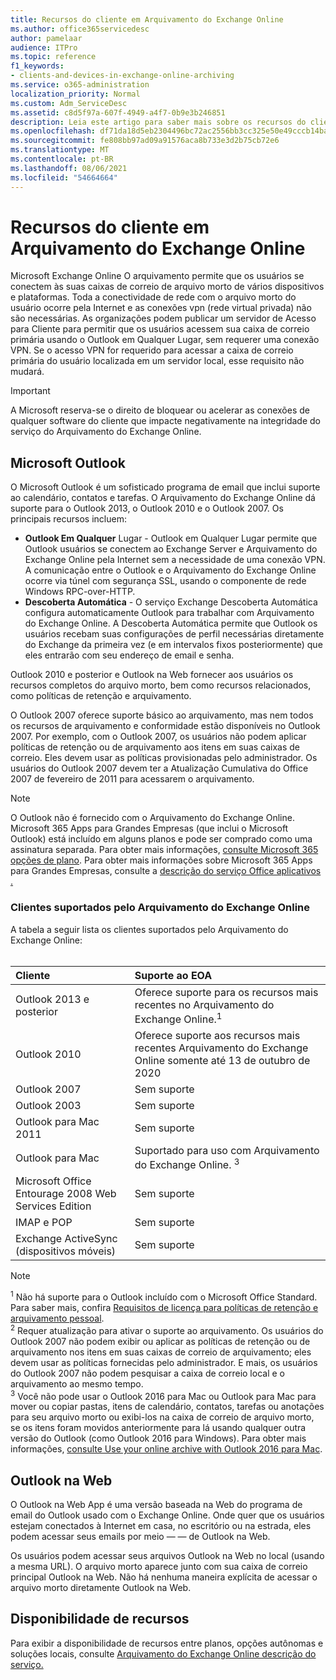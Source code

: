 ```yaml
---
title: Recursos do cliente em Arquivamento do Exchange Online
ms.author: office365servicedesc
author: pamelaar
audience: ITPro
ms.topic: reference
f1_keywords:
- clients-and-devices-in-exchange-online-archiving
ms.service: o365-administration
localization_priority: Normal
ms.custom: Adm_ServiceDesc
ms.assetid: c8d5f97a-607f-4949-a4f7-0b9e3b246851
description: Leia este artigo para saber mais sobre os recursos do cliente disponíveis Microsoft Exchange Online Arquivamento.
ms.openlocfilehash: df71da18d5eb2304496bc72ac2556bb3cc325e50e49cccb14ba6b5191cc95b1d
ms.sourcegitcommit: fe808bb97ad09a91576aca8b733e3d2b75cb72e6
ms.translationtype: MT
ms.contentlocale: pt-BR
ms.lasthandoff: 08/06/2021
ms.locfileid: "54664664"
---
```

# <a name="client-features-in-exchange-online-archiving"></a>Recursos do cliente em Arquivamento do Exchange Online

Microsoft Exchange Online O arquivamento permite que os usuários se conectem às suas caixas de correio de arquivo morto de vários dispositivos e plataformas. Toda a conectividade de rede com o arquivo morto do usuário ocorre pela Internet e as conexões vpn (rede virtual privada) não são necessárias. As organizações podem publicar um servidor de Acesso para Cliente para permitir que os usuários acessem sua caixa de correio primária usando o Outlook em Qualquer Lugar, sem requerer uma conexão VPN. Se o acesso VPN for requerido para acessar a caixa de correio primária do usuário localizada em um servidor local, esse requisito não mudará.
  
> [!IMPORTANT]
> A Microsoft reserva-se o direito de bloquear ou acelerar as conexões de qualquer software do cliente que impacte negativamente na integridade do serviço do Arquivamento do Exchange Online.
  
## <a name="microsoft-outlook"></a>Microsoft Outlook

O Microsoft Outlook é um sofisticado programa de email que inclui suporte ao calendário, contatos e tarefas. O Arquivamento do Exchange Online dá suporte para o Outlook 2013, o Outlook 2010 e o Outlook 2007. Os principais recursos incluem:
  
- **Outlook Em Qualquer** Lugar - Outlook em Qualquer Lugar permite que Outlook usuários se conectem ao Exchange Server e Arquivamento do Exchange Online pela Internet sem a necessidade de uma conexão VPN. A comunicação entre o Outlook e o Arquivamento do Exchange Online ocorre via túnel com segurança SSL, usando o componente de rede Windows RPC-over-HTTP.    
- **Descoberta Automática** - O serviço Exchange Descoberta Automática configura automaticamente Outlook para trabalhar com Arquivamento do Exchange Online. A Descoberta Automática permite que Outlook os usuários recebam suas configurações de perfil necessárias diretamente do Exchange da primeira vez (e em intervalos fixos posteriormente) que eles entrarão com seu endereço de email e senha. 

Outlook 2010 e posterior e Outlook na Web fornecer aos usuários os recursos completos do arquivo morto, bem como recursos relacionados, como políticas de retenção e arquivamento.
  
O Outlook 2007 oferece suporte básico ao arquivamento, mas nem todos os recursos de arquivamento e conformidade estão disponíveis no Outlook 2007. Por exemplo, com o Outlook 2007, os usuários não podem aplicar políticas de retenção ou de arquivamento aos itens em suas caixas de correio. Eles devem usar as políticas provisionadas pelo administrador. Os usuários do Outlook 2007 devem ter a Atualização Cumulativa do Office 2007 de fevereiro de 2011 para acessarem o arquivamento.
  
> [!NOTE]
> O Outlook não é fornecido com o Arquivamento do Exchange Online. Microsoft 365 Apps para Grandes Empresas (que inclui o Microsoft Outlook) está incluído em alguns planos e pode ser comprado como uma assinatura separada. Para obter mais informações, [consulte Microsoft 365 opções de plano](../office-365-platform-service-description/office-365-plan-options.md). Para obter mais informações sobre Microsoft 365 Apps para Grandes Empresas, consulte a [descrição do serviço Office aplicativos .](../office-applications-service-description/office-applications-service-description.md) 
  
### <a name="clients-supported-by-exchange-online-archiving"></a>Clientes suportados pelo Arquivamento do Exchange Online

A tabela a seguir lista os clientes suportados pelo Arquivamento do Exchange Online:<br><br>
  
| Cliente | Suporte ao EOA |
|:-----|:-----|
|Outlook 2013 e posterior  <br/> |Oferece suporte para os recursos mais recentes no Arquivamento do Exchange Online.<sup>1</sup> <br/> |
|Outlook 2010  <br/> |Oferece suporte aos recursos mais recentes Arquivamento do Exchange Online somente até 13 de outubro de 2020|
|Outlook 2007  <br/> |Sem suporte |
|Outlook 2003  <br/> |Sem suporte  <br/> |
|Outlook para Mac 2011  <br/> |Sem suporte  <br/> |
|Outlook para Mac  <br/> |Suportado para uso com Arquivamento do Exchange Online. <sup>3</sup> <br/> |
|Microsoft Office Entourage 2008 Web Services Edition  <br/> |Sem suporte  <br/> |
|IMAP e POP  <br/> |Sem suporte  <br/> |
|Exchange ActiveSync (dispositivos móveis)  <br/> |Sem suporte  <br/> |
   
> [!NOTE]
> <sup>1</sup> Não há suporte para o Outlook incluído com o Microsoft Office Standard. Para saber mais, confira [Requisitos de licença para políticas de retenção e arquivamento pessoal](https://support.office.com/article/Outlook-license-requirements-for-Exchange-features-46B6B7C5-C3CA-43E5-8424-1E2807917C99). <br/> 
<sup>2</sup> Requer atualização para ativar o suporte ao arquivamento. Os usuários do Outlook 2007 não podem exibir ou aplicar as políticas de retenção ou de arquivamento nos itens em suas caixas de correio de arquivamento; eles devem usar as políticas fornecidas pelo administrador. E mais, os usuários do Outlook 2007 não podem pesquisar a caixa de correio local e o arquivamento ao mesmo tempo. <br/> 
<sup>3</sup> Você não pode usar o Outlook 2016 para Mac ou Outlook para Mac para mover ou copiar pastas, itens de calendário, contatos, tarefas ou anotações para seu arquivo morto ou exibi-los na caixa de correio de arquivo morto, se os itens foram movidos anteriormente para lá usando qualquer outra versão do Outlook (como Outlook 2016 para Windows). Para obter mais informações, [consulte Use your online archive with Outlook 2016 para Mac](https://support.office.com/article/Use-your-online-archive-with-Outlook-2016-for-Mac-45b8439c-2982-4b6b-9097-eed71dbfe238). 

## <a name="outlook-on-the-web"></a>Outlook na Web

O Outlook na Web App é uma versão baseada na Web do programa de email do Outlook usado com o Exchange Online. Onde quer que os usuários estejam conectados à Internet em casa, no escritório ou na estrada, eles podem acessar seus emails por meio &mdash; &mdash; de Outlook na Web.
  
Os usuários podem acessar seus arquivos Outlook na Web no local (usando a mesma URL). O arquivo morto aparece junto com sua caixa de correio principal Outlook na Web. Não há nenhuma maneira explícita de acessar o arquivo morto diretamente Outlook na Web.
  
## <a name="feature-availability"></a>Disponibilidade de recursos

Para exibir a disponibilidade de recursos entre planos, opções autônomas e soluções locais, consulte [Arquivamento do Exchange Online descrição do serviço.](exchange-online-archiving-service-description.md)